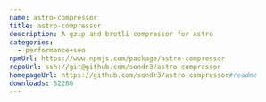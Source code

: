 ```yaml
---
name: astro-compressor
title: astro-compressor
description: A gzip and brotli compressor for Astro
categories:
  - performance+seo
npmUrl: https://www.npmjs.com/package/astro-compressor
repoUrl: ssh://git@github.com/sondr3/astro-compressor
homepageUrl: https://github.com/sondr3/astro-compressor#readme
downloads: 52266
---
```

